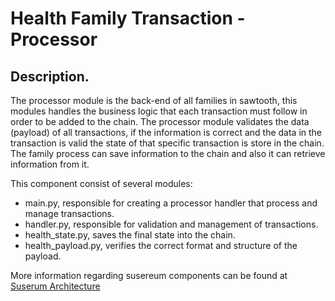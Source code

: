 # Health Family Transaction - Processor
## Description.
The processor module is the back-end of all families in sawtooth, this modules handles the business logic that each
transaction must follow in order to be added to the chain. The processor module validates the data (payload) of all
transactions, if the information is correct and the data in the transaction is valid the state of that specific transaction
is store in the chain.
The family process can save information to the chain and also it can retrieve information from it.

This component consist of several modules:
* main.py, responsible for creating a processor handler that process and manage transactions.
* handler.py, responsible for validation and management of transactions.
* health_state.py, saves the final state into the chain.
* health_payload.py, verifies the correct format and structure of the payload.

More information regarding susereum components can be found at [Suserum Architecture](https://github.com/obahy/Susereum/wiki/Susereum-Architecture)

